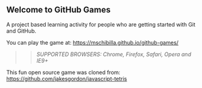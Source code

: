 ## Welcome to GitHub Games

A project based learning activity for people who are getting started with Git and GitHub.

You can play the game at: https://mschibilla.github.io/github-games/

>> _*SUPPORTED BROWSERS*: Chrome, Firefox, Safari, Opera and IE9+_

This fun open source game was cloned from: https://github.com/jakesgordon/javascript-tetris
